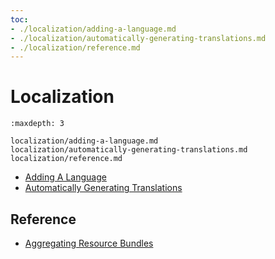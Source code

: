 ```yaml
---
toc:
- ./localization/adding-a-language.md
- ./localization/automatically-generating-translations.md
- ./localization/reference.md
---
```

# Localization

```{toctree}
:maxdepth: 3

localization/adding-a-language.md
localization/automatically-generating-translations.md
localization/reference.md
```

- [Adding A Language](./localization/adding-a-language.md)
- [Automatically Generating Translations](./localization/automatically-generating-translations.md)

## Reference

- [Aggregating Resource Bundles](./localization/reference/aggregating-resource-bundles.md)